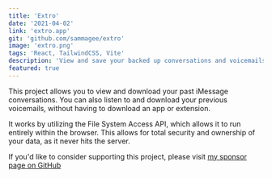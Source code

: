 ```yaml
---
title: 'Extro'
date: '2021-04-02'
link: 'extro.app'
git: 'github.com/sammagee/extro'
image: 'extro.png'
tags: 'React, TailwindCSS, Vite'
description: 'View and save your backed up conversations and voicemails without having to download a thing'
featured: true
---
```


This project allows you to view and download your past iMessage conversations. You can also listen to and download your previous voicemails, without having to download an app or extension.

It works by utilizing the File System Access API, which allows it to run entirely within the browser. This allows for total security and ownership of your data, as it never hits the server.

If you'd like to consider supporting this project, please visit [my sponsor page on GitHub](https://github.com/sponsors/sammagee)
